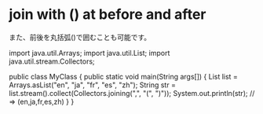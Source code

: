 # join with () at before and after
また、前後を丸括弧()で囲むことも可能です。

import java.util.Arrays;
import java.util.List;
import java.util.stream.Collectors;

public class MyClass {
  public static void main(String args[]) {
    List<String> list = Arrays.asList("en", "ja", "fr", "es", "zh");
    String str = list.stream().collect(Collectors.joining(",", "(", ")"));
    System.out.println(str); // => (en,ja,fr,es,zh)
  }
}
